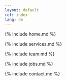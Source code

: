 ```yaml
---
layout: default
ref: index
lang: de
---
```

{% include home.md %}

{% include services.md %}

{% include team.md %}

{% include jobs.md %}

{% include contact.md %}
